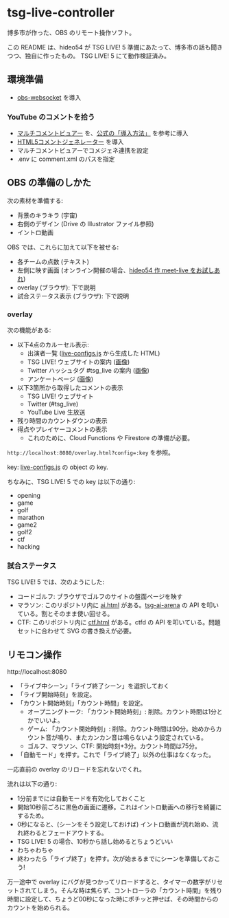 # tsg-live-controller

博多市が作った、OBS のリモート操作ソフト。

この README は、hideo54 が TSG LIVE! 5 準備にあたって、博多市の話も聞きつつ、独自に作ったもの。
TSG LIVE! 5 にて動作検証済み。

## 環境準備

* [obs-websocket](https://github.com/Palakis/obs-websocket) を導入

### YouTube のコメントを拾う

* [マルチコメントビュアー](https://ryu-s.github.io/app/multicommentviewer) を、[公式の「導入方法」](https://github.com/CommentViewerCollection/MultiCommentViewer/wiki/%E5%B0%8E%E5%85%A5%E6%89%8B%E9%A0%86) を参考に導入
* [HTML5コメントジェネレーター](https://www.kilinbox.net/2016/01/HCG.html) を導入
* マルチコメントビュアーでコメジェネ連携を設定
* .env に comment.xml のパスを指定

## OBS の準備のしかた

次の素材を準備する:
* 背景のキラキラ (宇宙)
* 右側のデザイン (Drive の Illustrator ファイル参照)
* イントロ動画

OBS では、これらに加えて以下を被せる:

* 各チームの点数 (テキスト)
* 左側に映す画面 (オンライン開催の場合、[hideo54 作 meet-live をお試しあれ](https://github.com/hideo54/meet-live))
* overlay (ブラウザ): 下で説明
* 試合ステータス表示 (ブラウザ): 下で説明

### overlay

次の機能がある:
* 以下4点のカルーセル表示:
    * 出演者一覧 ([live-configs.js](/live-configs.js) から生成した HTML)
    * TSG LIVE! ウェブサイトの案内 ([画像](/images/carousel1.png))
    * Twitter ハッシュタグ #tsg_live の案内 ([画像](/images/carousel2.png))
    * アンケートページ ([画像](/images/carousel3.png))
* 以下3箇所から取得したコメントの表示
    * TSG LIVE! ウェブサイト
    * Twitter (#tsg_live)
    * YouTube Live 生放送
* 残り時間のカウントダウンの表示
* 得点やプレイヤーコメントの表示
    * これのために、Cloud Functions や Firestore の準備が必要。

`http://localhost:8080/overlay.html?config=:key` を参照。

key: [live-configs.js](/live-configs.js) の object の key.

ちなみに、TSG LIVE! 5 での key は以下の通り:
* opening
* game
* golf
* marathon
* game2
* golf2
* ctf
* hacking

### 試合ステータス

TSG LIVE! 5 では、次のようにした:
* コードゴルフ: ブラウザでゴルフのサイトの盤面ページを映す
* マラソン: このリポジトリ内に [ai.html](/ai.html) がある。[tsg-ai-arena](https://github.com/hakatashi/tsg-ai-arena) の API を叩いている。割とそのまま使い回せる。
* CTF: このリポジトリ内に [ctf.html](/ctf.html) がある。ctfd の API を叩いている。問題セットに合わせて SVG の書き換えが必要。

## リモコン操作

http://localhost:8080

* 「ライブ中シーン」「ライブ終了シーン」を選択しておく
* 「ライブ開始時刻」を設定。
* 「カウント開始時刻」「カウント時間」を設定。
    * オープニングトーク: 「カウント開始時刻」: 削除。カウント時間は1分とかでいいよ。
    * ゲーム: 「カウント開始時刻」: 削除。カウント時間は90分。始めからカウント音が鳴り、またカンカン音は鳴らないよう設定されている。
    * ゴルフ、マラソン、CTF: 開始時刻+3分。カウント時間は75分。
* 「自動モード」を押す。これで「ライブ終了」以外の仕事はなくなった。

一応直前の overlay のリロードを忘れないでくれ。

流れは以下の通り:
* 1分前までには自動モードを有効化しておくこと
* 開始10秒前ごろに黒色の画面に遷移。これはイントロ動画への移行を綺麗にするため。
* 0秒になると、(シーンをそう設定しておけば) イントロ動画が流れ始め、流れ終わるとフェードアウトする。
* TSG LIVE! 5 の場合、10秒から話し始めるとちょうどいい
* わちゃわちゃ
* 終わったら「ライブ終了」を押す。次が始まるまでにシーンを準備しておこう!

万一途中で overlay にバグが見つかってリロードすると、タイマーの数字がリセットされてしまう。そんな時は焦らず、コントローラの「カウント時間」を残り時間に設定して、ちょうど00秒になった時にポチッと押せば、その時間からのカウントを始められる。